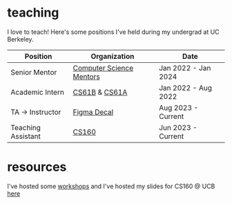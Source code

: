 # teaching
I love to teach! Here's some positions I've held during my undergrad at UC Berkeley.

| Position                           | Organization                                   | Date               |
|------------------------------------|------------------------------------------------|---------------------|
| Senior Mentor                      | [Computer Science Mentors](https://csmentors.berkeley.edu/#/)                  | Jan 2022 - Jan 2024|
| Academic Intern                    | [CS61B](https://inst.eecs.berkeley.edu/~cs61b/sp22/) &    [CS61A](https://inst.eecs.berkeley.edu/~cs61b/sp22/)                                    | Jan 2022 - Aug 2022|
| TA -> Instructor                         | [Figma Decal](https://figmadecal.notion.site/figmadecal/Introduction-to-Figma-DeCal-922a92d8dfe443adb4b5a8037611ff15)                              |    Aug 2023 - Current          |
| Teaching Assistant                 | [CS160](https://kwsong.github.io/cs160su23/)                                     | Jun 2023 - Current             |

# resources
I've hosted some <a href="https://github.com/Cbannon35/teaching/tree/workshops" target="_blank">workshops</a> and I've hosted my slides for CS160 @ UCB <a href="https://cbannon35.github.io/teaching/" target="_blank">here</a>
